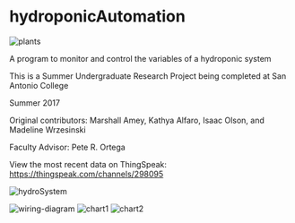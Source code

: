 # hydroponicAutomation

![plants](https://user-images.githubusercontent.com/24355731/29591109-ac4c0f20-8762-11e7-80c6-abf0c91c7b5a.jpg)

A program to monitor and control the variables of a hydroponic system

This is a Summer Undergraduate Research Project being completed at San Antonio College

Summer 2017

Original contributors:
Marshall Amey,
Kathya Alfaro,
Isaac Olson,
and Madeline Wrzesinski

Faculty Advisor:
Pete R. Ortega

View the most recent data on ThingSpeak: https://thingspeak.com/channels/298095

![hydroSystem](https://user-images.githubusercontent.com/24355731/29591133-c6ec196a-8762-11e7-983a-4e89e0cf747d.JPG)

![wiring-diagram](https://user-images.githubusercontent.com/24355731/27982105-e6b00328-635f-11e7-8721-fe0cd6cad272.JPG)
![chart1](https://user-images.githubusercontent.com/24355731/29590969-1c44d178-8762-11e7-8570-320660e3b8bf.JPG)
![chart2](https://user-images.githubusercontent.com/24355731/29590968-1c3f2764-8762-11e7-8261-abe31f88a43c.JPG)
